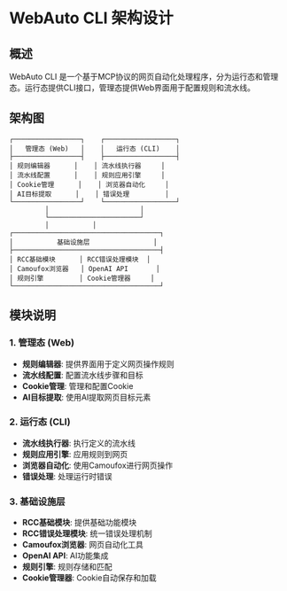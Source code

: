 # WebAuto CLI 架构设计

## 概述
WebAuto CLI 是一个基于MCP协议的网页自动化处理程序，分为运行态和管理态。运行态提供CLI接口，管理态提供Web界面用于配置规则和流水线。

## 架构图
```
┌─────────────────┐    ┌──────────────────┐
│   管理态 (Web)   │    │   运行态 (CLI)    │
├─────────────────┤    ├──────────────────┤
│ 规则编辑器      │    │ 流水线执行器     │
│ 流水线配置      │    │ 规则应用引擎     │
│ Cookie管理      │    │ 浏览器自动化     │
│ AI目标提取      │    │ 错误处理         │
└─────────────────┘    └──────────────────┘
         │                       │
         └───────────────────────┘
         │           │
┌─────────────────────────────────────┐
│           基础设施层                │
├─────────────────────────────────────┤
│ RCC基础模块      │ RCC错误处理模块  │
│ Camoufox浏览器   │ OpenAI API       │
│ 规则引擎         │ Cookie管理器     │
└─────────────────────────────────────┘
```

## 模块说明

### 1. 管理态 (Web)
- **规则编辑器**: 提供界面用于定义网页操作规则
- **流水线配置**: 配置流水线步骤和目标
- **Cookie管理**: 管理和配置Cookie
- **AI目标提取**: 使用AI提取网页目标元素

### 2. 运行态 (CLI)
- **流水线执行器**: 执行定义的流水线
- **规则应用引擎**: 应用规则到网页
- **浏览器自动化**: 使用Camoufox进行网页操作
- **错误处理**: 处理运行时错误

### 3. 基础设施层
- **RCC基础模块**: 提供基础功能模块
- **RCC错误处理模块**: 统一错误处理机制
- **Camoufox浏览器**: 网页自动化工具
- **OpenAI API**: AI功能集成
- **规则引擎**: 规则存储和匹配
- **Cookie管理器**: Cookie自动保存和加载